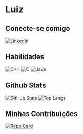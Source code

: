 # Luiz

## Conecte-se comigo
[![LinkedIn](https://img.shields.io/badge/LinkedIn-0077B5?style=for-the-badge&logo=linkedin&logoColor=white)](https://www.linkedin.com/in/SEUUSERNAME/)

## Habilidades
![C++](https://img.shields.io/badge/C%2B%2B-00599C?style=for-the-badge&logo=c%2B%2B&logoColor=white)
![C](https://img.shields.io/badge/C-00599C?style=for-the-badge&logo=c&logoColor=white)
![Java](https://img.shields.io/badge/java-%23ED8B00.svg?style=for-the-badge&logo=openjdk&logoColor=white)
## Github Stats
![GitHub Stats](https://github-readme-stats.vercel.app/api?username=LuizR&theme=transparent&bg_color=000&border_color=30A3DC&show_icons=true&icon_color=30A3DC&title_color=4B0082&text_color=2E8B57&hide_title=true&hide=stars)
![Top Langs](https://github-readme-stats-git-masterrstaa-rickstaa.vercel.app/api/top-langs/?username=LuizR&bg_color=000&border_color=30A3DC&title_color=4B0082&text_color=2E8B57)
## Minhas Contribuições
[![Repo Card](https://github-readme-stats.vercel.app/api/pin/?username=lups-717&repo=dio-lab-open-source&bg_color=000&border_color=30A3DC&show_icons=true&icon_color=30A3DC&title_color=4B0082&text_color=4B0082)](https://github.com/lups-717/dio-lab-open-source.git)